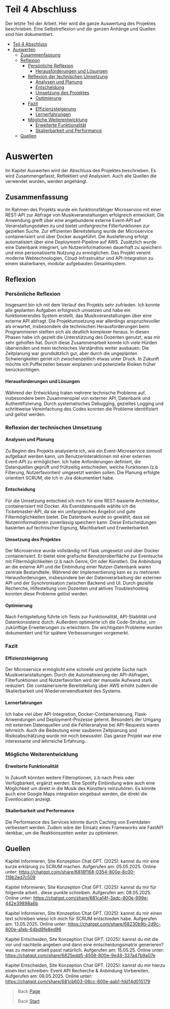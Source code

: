 # Teil 4 Abschluss

Der letzte Teil der Arbeit. Hier wird die ganze Auswertung des Projektes beschrieben. Eine Selbstreflexion und die ganzen Anhänge und Quellen sind hier dokumentiert.

- [Teil 4 Abschluss](#teil-4-abschluss)
- [Auswerten](#auswerten)
  - [Zusammenfassung](#zusammenfassung)
  - [Reflexion](#reflexion)
    - [Persönliche Reflexion](#persönliche-reflexion)
      - [Herausforderungen und Lösungen](#herausforderungen-und-lösungen)
    - [Reflexion der technischen Umsetzung](#reflexion-der-technischen-umsetzung)
      - [Analysen und Planung](#analysen-und-planung)
      - [Entscheidung](#entscheidung)
      - [Umsetzung des Projektes](#umsetzung-des-projektes)
      - [Optimierung](#optimierung)
    - [Fazit](#fazit)
      - [Effizienzsteigerung](#effizienzsteigerung)
      - [Lernerfahrungen](#lernerfahrungen)
    - [Mögliche Weiterentwicklung](#mögliche-weiterentwicklung)
      - [Erweiterte Funktionalität](#erweiterte-funktionalität)
      - [Skalierbarkeit und Performance](#skalierbarkeit-und-performance)
  - [Quellen](#quellen)

# Auswerten

Im Kapitel Auswerten wird der Abschluss des Projektes beschrieben. Es wird Zusammengefasst, Reflektiert und Analysiert. Auch alle Quellen die verwendet wurden, werden angehängt.

## Zusammenfassung

Im Rahmen des Projekts wurde ein funktionsfähiger Microservice mit einer REST-API zur Abfrage von Musikveranstaltungen erfolgreich entwickelt. Die Anwendung greift über eine angebundene externe Event-API auf Veranstaltungsdaten zu und bietet umfangreiche Filterfunktionen zur gezielten Suche.
Zur effizienten Bereitstellung wurde der Microservice containerisiert und über Docker ausgeführt. Die Auslieferung erfolgt automatisiert über eine Deployment-Pipeline auf AWS. Zusätzlich wurde eine Datenbank integriert, um Nutzerinformationen dauerhaft zu speichern und eine personalisierte Nutzung zu ermöglichen.
Das Projekt vereint moderne Webtechnologien, Cloud-Infrastruktur und API-Integration zu einem skalierbaren, modular aufgebauten Gesamtsystem.
 
## Reflexion

### Persönliche Reflexion

Insgesamt bin ich mit dem Verlauf des Projekts sehr zufrieden. Ich konnte alle geplanten Aufgaben erfolgreich umsetzen und habe ein funktionierendes System erstellt, das Musikveranstaltungen über eine externe API abfragt. Die Projektumsetzung war allerdings anspruchsvoller als erwartet, insbesondere die technischen Herausforderungen beim Programmieren stellten sich als deutlich komplexer heraus. In diesen Phasen habe ich gezielt die Unterstützung des Dozenten genutzt, was mir sehr geholfen hat. Durch diese Zusammenarbeit konnte ich viele Hürden überwinden und mein technisches Verständnis weiter ausbauen.
Die Zeitplanung war grundsätzlich gut, aber durch die ungeplanten Schwierigkeiten geriet ich zwischenzeitlich etwas unter Druck. In Zukunft möchte ich Pufferzeiten besser einplanen und potenzielle Risiken früher berücksichtigen.

#### Herausforderungen und Lösungen

Während der Entwicklung traten mehrere technische Probleme auf, insbesondere beim Zusammenspiel von externer API, Datenbank und Authentifizierung. Durch systematisches Debugging, gezieltes Logging und schrittweise Vereinfachung des Codes konnten die Probleme identifiziert und gelöst werden.
 
### Reflexion der technischen Umsetzung

#### Analysen und Planung

Zu Beginn des Projekts analysierte ich, wie ein Event-Microservice sinnvoll aufgebaut werden kann, um Benutzerinteraktionen mit einer externen Event-API zu ermöglichen. Ich habe Anforderungen definiert, die Datenquellen geprüft und frühzeitig entschieden, welche Funktionen (z.b Filterung, Nutzerfavoriten) umgesetzt werden sollen. Die Planung erfolgte orientiert SCRUM, die ich in Jira dokumentiert habe.

#### Entscheidung

Für die Umsetzung entschied ich mich für eine REST-basierte Architektur, containerisiert mit Docker. Als Eventdatenquelle wählte ich die Ticketmaster-API, da sie ein umfangreiches Angebot und gute Filtermöglichkeiten bietet. Die Datenbank wurde so gewählt, dass sie Nutzerinformationen zuverlässig speichern kann. Diese Entscheidungen basierten auf technischer Eignung, Machbarkeit und Erweiterbarkeit.

#### Umsetzung des Projektes

Der Microservice wurde vollständig mit Flask umgesetzt und über Docker containerisiert. Er bietet eine grafische Benutzeroberfläche zur Eventsuche mit Filtermöglichkeiten (z.b nach Genre, Ort oder Künstler). Die Anbindung an die externe API und die Einbindung einer Nutzer-Datenbank waren zentrale Bestandteile.
Während der Implementierung kam es zu mehreren Herausforderungen, insbesondere bei der Datenverarbeitung der externen API und der Synchronisation zwischen Backend und UI. Durch gezielte Recherche, Hilfestellung vom Dozenten und aktives Troubleshooting konnten diese Probleme gelöst werden.

#### Optimierung

Nach Fertigstellung führte ich Tests zur Funktionalität, API-Stabilität und Datenkonsistenz durch. Außerdem optimierte ich die Code-Struktur, um zukünftige Erweiterungen zu erleichtern. Die wichtigsten Probleme wurden dokumentiert und für spätere Verbesserungen vorgemerkt.
 
### Fazit

#### Effizienzsteigerung

Der Microservice ermöglicht eine schnelle und gezielte Suche nach Musikveranstaltungen. Durch die Automatisierung der API-Abfragen, Filterfunktionen und Nutzerfavoriten wird der manuelle Aufwand stark reduziert. Die containerisierte Bereitstellung über AWS erhöht zudem die Skalierbarkeit und Wiederverwendbarkeit des Systems.

#### Lernerfahrungen

Ich habe viel über API-Integration, Docker-Containerisierung, Flask-Anwendungen und Deployment-Prozesse gelernt. Besonders der Umgang mit externen Datenquellen und die Fehleranalyse bei API-Requests waren lehrreich. Auch die Bedeutung einer sauberen Zeitplanung und Risikoabschätzung wurde mir noch bewusster. Das ganze Projekt war eine interessante und lehrreiche Erfahrung.
 
### Mögliche Weiterentwicklung

#### Erweiterte Funktionalität

In Zukunft könnten weitere Filteroptionen, z.b nach Preis oder Verfügbarkeit, ergänzt werden. Eine Spotify Einbindung wäre auch eine Möglichkeit um direkt in die Musik des Künstlers reinzuhören. Es könnte auch eine Google Maps integration eingebaut werden, die direkt die Eventlocation anzeigt.

#### Skalierbarkeit und Performance

Die Performance des Services könnte durch Caching von Eventdaten verbessert werden. Zudem wäre der Einsatz eines Frameworks wie FastAPI denkbar, um die Reaktionszeiten weiter zu optimieren.

## Quellen

Kapitel Informieren, Site Konzeption
Chat GPT. (2025): kannst du mir eine kurze erklärung zu SCRUM machen. Aufgerufen am: 05.05.2025. Online unter:
https://chatgpt.com/share/6818f168-0354-800e-8c00-119b2ed7c509

Kapitel Informieren, Site Konzeption
Chat GPT. (2025): kannst du mir für folgende arbeit..  diese punkte schreiben. Aufgerufen am: 08.05.2025. Online unter:
https://chatgpt.com/share/681ca14f-3adc-800e-999e-442e39898a6b

Kapitel Informieren, Site Konzeption
Chat GPT. (2025): kannst du mir einen text schreiben wieso ich mich für SCRUM entschieden habe. Aufgerufen am: 13.05.2025. Online unter: https://chatgpt.com/share/68230b9b-2d9c-800e-a1eb-64bd9fe8ed96

Kapitel Entscheiden, Site Konzeption
Chat GPT. (2025): kannst du mit die vor und nachteile angeben und dann eine entscheidungsmatrix generieren? was zu meiner arbeit passt natürlich. Aufgerufen am: 15.05.25. Online unter: https://chatgpt.com/share/6825edd5-4508-800e-9e48-337a47b9a07e

Kapitel Entscheiden, Site Konzeption
Chat GPT. (2025): kannst du mir hierzu einen text schreiben: Event API Recherche & Anbindung Vorbereiten. Aufgerufen am: 08.05.2025. Online unter: https://chatgpt.com/share/681cb603-08cc-800e-aab1-fdd14d015179


> Back [Page](https://lauradubach.github.io/Semesterarbeit3/Sites/Teil%203%20Realisierung.html)
>
> Back [Start](https://lauradubach.github.io/Semesterarbeit3/)